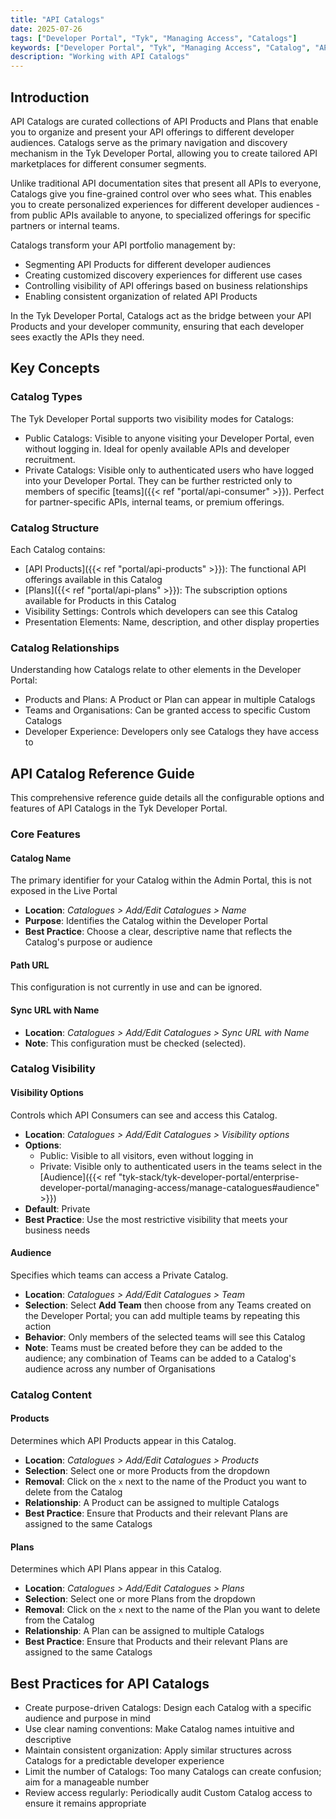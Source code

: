 ```yaml
---
title: "API Catalogs"
date: 2025-07-26
tags: ["Developer Portal", "Tyk", "Managing Access", "Catalogs"]
keywords: ["Developer Portal", "Tyk", "Managing Access", "Catalog", "API Product", "Plan"]
description: "Working with API Catalogs"
---
```


## Introduction

API Catalogs are curated collections of API Products and Plans that enable you to organize and present your API offerings to different developer audiences. Catalogs serve as the primary navigation and discovery mechanism in the Tyk Developer Portal, allowing you to create tailored API marketplaces for different consumer segments.

Unlike traditional API documentation sites that present all APIs to everyone, Catalogs give you fine-grained control over who sees what. This enables you to create personalized experiences for different developer audiences - from public APIs available to anyone, to specialized offerings for specific partners or internal teams.

Catalogs transform your API portfolio management by:

- Segmenting API Products for different developer audiences
- Creating customized discovery experiences for different use cases
- Controlling visibility of API offerings based on business relationships
- Enabling consistent organization of related API Products

In the Tyk Developer Portal, Catalogs act as the bridge between your API Products and your developer community, ensuring that each developer sees exactly the APIs they need.

## Key Concepts

### Catalog Types

The Tyk Developer Portal supports two visibility modes for Catalogs:

- Public Catalogs: Visible to anyone visiting your Developer Portal, even without logging in. Ideal for openly available APIs and developer recruitment.
- Private Catalogs: Visible only to authenticated users who have logged into your Developer Portal. They can be further restricted only to members of specific [teams]({{< ref "portal/api-consumer" >}}). Perfect for partner-specific APIs, internal teams, or premium offerings.

### Catalog Structure

Each Catalog contains:

- [API Products]({{< ref "portal/api-products" >}}): The functional API offerings available in this Catalog
- [Plans]({{< ref "portal/api-plans" >}}): The subscription options available for Products in this Catalog
- Visibility Settings: Controls which developers can see this Catalog
- Presentation Elements: Name, description, and other display properties

### Catalog Relationships

Understanding how Catalogs relate to other elements in the Developer Portal:

- Products and Plans: A Product or Plan can appear in multiple Catalogs
- Teams and Organisations: Can be granted access to specific Custom Catalogs
- Developer Experience: Developers only see Catalogs they have access to

## API Catalog Reference Guide

This comprehensive reference guide details all the configurable options and features of API Catalogs in the Tyk Developer Portal.

### Core Features

#### Catalog Name

The primary identifier for your Catalog within the Admin Portal, this is not exposed in the Live Portal

- **Location**: *Catalogues > Add/Edit Catalogues > Name*
- **Purpose**: Identifies the Catalog within the Developer Portal
- **Best Practice**: Choose a clear, descriptive name that reflects the Catalog's purpose or audience

#### Path URL

This configuration is not currently in use and can be ignored.

#### Sync URL with Name

- **Location**: *Catalogues > Add/Edit Catalogues > Sync URL with Name*
- **Note**: This configuration must be checked (selected).

### Catalog Visibility

#### Visibility Options

Controls which API Consumers can see and access this Catalog.

- **Location**: *Catalogues > Add/Edit Catalogues > Visibility options*
- **Options**:
    - Public: Visible to all visitors, even without logging in
    - Private: Visible only to authenticated users in the teams select in the [Audience]({{< ref "tyk-stack/tyk-developer-portal/enterprise-developer-portal/managing-access/manage-catalogues#audience" >}})
- **Default**: Private
- **Best Practice**: Use the most restrictive visibility that meets your business needs

#### Audience

Specifies which teams can access a Private Catalog.

- **Location**: *Catalogues > Add/Edit Catalogues > Team*
- **Selection**: Select **Add Team** then choose from any Teams created on the Developer Portal; you can add multiple teams by repeating this action
- **Behavior**: Only members of the selected teams will see this Catalog
- **Note**: Teams must be created before they can be added to the audience; any combination of Teams can be added to a Catalog's audience across any number of Organisations

### Catalog Content

#### Products

Determines which API Products appear in this Catalog.

- **Location**: *Catalogues > Add/Edit Catalogues > Products*
- **Selection**: Select one or more Products from the dropdown
- **Removal**: Click on the `x` next to the name of the Product you want to delete from the Catalog
- **Relationship**: A Product can be assigned to multiple Catalogs
- **Best Practice**: Ensure that Products and their relevant Plans are assigned to the same Catalogs

#### Plans

Determines which API Plans appear in this Catalog.

- **Location**: *Catalogues > Add/Edit Catalogues > Plans*
- **Selection**: Select one or more Plans from the dropdown
- **Removal**: Click on the `x` next to the name of the Plan you want to delete from the Catalog
- **Relationship**: A Plan can be assigned to multiple Catalogs
- **Best Practice**: Ensure that Products and their relevant Plans are assigned to the same Catalogs

## Best Practices for API Catalogs

- Create purpose-driven Catalogs: Design each Catalog with a specific audience and purpose in mind
- Use clear naming conventions: Make Catalog names intuitive and descriptive
- Maintain consistent organization: Apply similar structures across Catalogs for a predictable developer experience
- Limit the number of Catalogs: Too many Catalogs can create confusion; aim for a manageable number
- Review access regularly: Periodically audit Custom Catalog access to ensure it remains appropriate
